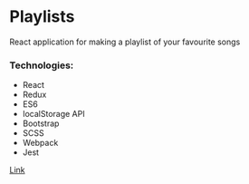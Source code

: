 # Playlists
React application for making a playlist of your favourite songs

### Technologies:
- React
- Redux
- ES6
- localStorage API
- Bootstrap
- SCSS
- Webpack
- Jest

[Link](http://www.little-heat.surge.sh)
